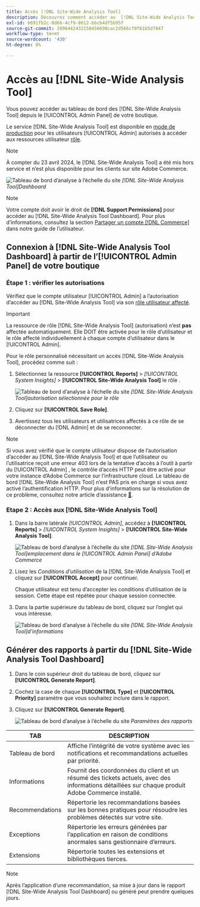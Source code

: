 ```yaml
---
title: Accès [!DNL Site-Wide Analysis Tool]
description: Découvrez comment accéder au  [!DNL Site-Wide Analysis Tool]
exl-id: b691fb2c-8d66-4cf9-8612-bbcb4df5b95f
source-git-commit: 2896442432158456698cac2d566cf0f61b5d7847
workflow-type: tm+mt
source-wordcount: '430'
ht-degree: 0%

---
```


# Accès au [!DNL Site-Wide Analysis Tool]

Vous pouvez accéder au tableau de bord des [!DNL Site-Wide Analysis Tool] depuis le [!UICONTROL Admin Panel] de votre boutique.

Le service [!DNL Site-Wide Analysis Tool] est disponible en [mode de production](https://experienceleague.adobe.com/en/docs/commerce-admin/systems/tools/developer-tools#operation-modes) pour les utilisateurs [!UICONTROL Admin] autorisés à accéder aux ressources utilisateur [rôle](https://experienceleague.adobe.com/en/docs/commerce-admin/systems/user-accounts/permissions-user-roles).

>[!NOTE]
>
>À compter du 23 avril 2024, le [!DNL Site-Wide Analysis Tool] a été mis hors service et n’est plus disponible pour les clients sur site Adobe Commerce.


![Tableau de bord d’analyse à l’échelle du site](../../assets/tools/site-wide-analysis-tool-dashboard.png)
*[!DNL Site-Wide Analysis Tool]Dashboard*

>[!NOTE]
>
>Votre compte doit avoir le droit de **[!DNL Support Permissions]** pour accéder au [!DNL Site-Wide Analysis Tool Dashboard].
>Pour plus d’informations, consultez la section [Partager un compte [!DNL Commerce] ](https://experienceleague.adobe.com/docs/commerce-admin/start/commerce-account/commerce-account-share.html) dans notre guide de l’utilisateur.

## Connexion à [!DNL Site-Wide Analysis Tool Dashboard] à partir de l’[!UICONTROL Admin Panel] de votre boutique

### Étape 1 : vérifier les autorisations

Vérifiez que le compte utilisateur [!UICONTROL Admin] a l’autorisation d’accéder au [!DNL Site-Wide Analysis Tool] via son [rôle utilisateur affecté](https://experienceleague.adobe.com/en/docs/commerce-admin/systems/user-accounts/permissions-user-roles).

>[!IMPORTANT]
>
>La ressource de rôle [!DNL Site-Wide Analysis Tool] (autorisation) n’est **pas** affectée automatiquement. Elle DOIT être activée pour le rôle d’utilisateur et le rôle affecté individuellement à chaque compte d’utilisateur dans le [!UICONTROL Admin].

Pour le rôle personnalisé nécessitant un accès [!DNL Site-Wide Analysis Tool], procédez comme suit :

1. Sélectionnez la ressource **[!UICONTROL Reports]** > *[!UICONTROL System Insights]* > **[!UICONTROL Site-Wide Analysis Tool]** le rôle .

   ![Tableau de bord d’analyse à l’échelle du site](../../assets/tools/swat-role-access.png)
   *[!DNL Site-Wide Analysis Tool]autorisation sélectionnée pour le rôle*

1. Cliquez sur **[!UICONTROL Save Role]**.

1. Avertissez tous les utilisateurs et utilisatrices affectés à ce rôle de se déconnecter du [!DNL Admin] et de se reconnecter.

>[!NOTE]
>
>Si vous avez vérifié que le compte utilisateur dispose de l’autorisation d’accéder au [!DNL Site-Wide Analysis Tool] et que l’utilisateur ou l’utilisatrice reçoit une erreur 403 lors de la tentative d’accès à l’outil à partir du [!UICONTROL Admin] , le contrôle d’accès HTTP peut être activé pour votre instance d’Adobe Commerce sur l’infrastructure cloud. Le tableau de bord [!DNL Site-Wide Analysis Tool] n’est PAS pris en charge si vous avez activé l’authentification HTTP. Pour plus d’informations sur la résolution de ce problème, consultez notre article d’assistance [&#128279;](https://experienceleague.adobe.com/en/docs/commerce-knowledge-base/kb/troubleshooting/miscellaneous/403-errors-when-accessing-site-wide-analysis-tool-on-magento).

### Etape 2 : Accès aux [!DNL Site-Wide Analysis Tool]

1. Dans la barre latérale *[!UICONTROL Admin]*, accédez à **[!UICONTROL Reports]** > *[!UICONTROL System Insights]* > **[!UICONTROL Site-Wide Analysis Tool]**.

   ![Tableau de bord d’analyse à l’échelle du site](../../assets/tools/ac-admin-panel-marked.jpg)
   *[!DNL Site-Wide Analysis Tool]emplacement dans le [!UICONTROL Admin Panel] d’Adobe Commerce*

1. Lisez les *Conditions d’utilisation* de la [!DNL Site-Wide Analysis Tool] et cliquez sur **[!UICONTROL Accept]** pour continuer.

   Chaque utilisateur est tenu d’accepter les conditions d’utilisation de la session. Cette étape est répétée pour chaque session connectée.


1. Dans la partie supérieure du tableau de bord, cliquez sur l’onglet qui vous intéresse.

   ![Tableau de bord d’analyse à l’échelle du site](../../assets/tools/swat-information-tab.png)
   *[!DNL Site-Wide Analysis Tool]d’informations*

## Générer des rapports à partir du [!DNL Site-Wide Analysis Tool Dashboard]

1. Dans le coin supérieur droit du tableau de bord, cliquez sur **[!UICONTROL Generate Report]**.

1. Cochez la case de chaque **[!UICONTROL Type]** et **[!UICONTROL Priority]** paramètre que vous souhaitez inclure dans le rapport.

1. Cliquez sur **[!UICONTROL Generate Report]**.

   ![Tableau de bord d’analyse à l’échelle du site](../../assets/tools/swat-report-settings.png)
   *Paramètres des rapports*

| TAB | DESCRIPTION |
| --- | --- |
| Tableau de bord | Affiche l’intégrité de votre système avec les notifications et recommandations actuelles par priorité. |
| Informations | Fournit des coordonnées du client et un résumé des tickets actuels, avec des informations détaillées sur chaque produit Adobe Commerce installé. |
| Recommendations | Répertorie les recommandations basées sur les bonnes pratiques pour résoudre les problèmes détectés sur votre site. |
| Exceptions | Répertorie les erreurs générées par l’application en raison de conditions anormales sans gestionnaire d’erreurs. |
| Extensions | Répertorie toutes les extensions et bibliothèques tierces. |

>[!NOTE]
>
>Après l’application d’une recommandation, sa mise à jour dans le rapport [!DNL Site-Wide Analysis Tool Dashboard] ou généré peut prendre quelques jours.
